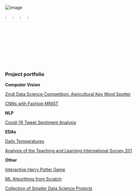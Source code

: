 ![image](https://github.com/HeleneFabia/HeleneFabia/blob/master/header/header_21.gif)

[<img src="https://img.icons8.com/wired/64/000000/linkedin.png" width="4%"/>](https://www.linkedin.com/in/helene-kortschak/) 
[<img src="https://img.icons8.com/wired/64/000000/k.png" width="4%"/>](https://www.kaggle.com/helenek)
[<img src="https://img.icons8.com/wired/64/000000/medium-new.png" width="4%"/>](https://helenefabia.medium.com)
<a href="mailto:helene.kortschak@gmail.com"> <img src="https://img.icons8.com/wired/64/000000/secured-letter.png" width="4%"/> </a>

### Project portfolio

**Computer Vision**

[Zindi Data Science Competition: Agricultural Key Word Spotter](https://github.com/HeleneFabia/keyword-spotter)

[CNNs with Fashion MNIST](https://github.com/HeleneFabia/fashion-mnist)

**NLP**

[Covid-19 Tweet Sentiment Analysis](https://github.com/HeleneFabia/covid-19-tweet-sentiment-analysis)

**EDAs**

[Daily Temperatures](https://github.com/HeleneFabia/daily-temperatures-eda)

[Analysis of the Teaching and Learning International Survey 201](https://github.com/HeleneFabia/talis-eda)

**Other**

[Interactive Harry Potter Game](https://github.com/HeleneFabia/harry-potter-game)

[ML Algorithms from Scratch](https://github.com/HeleneFabia/ml-algorithms-from-scratch)

[Collection of Smaller Data Science Projects](https://github.com/HeleneFabia/ds-projects)
